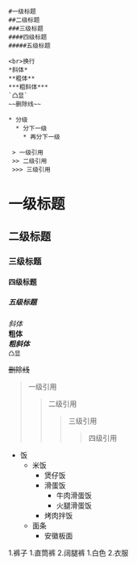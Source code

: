 	#一级标题
	##二级标题
	###三级标题
	####四级标题
	#####五级标题

	<br>换行
	*斜体*
	**粗体**
	***粗斜体***
	`凸显`
	~~删除线~~

	* 分级
	  * 分下一级
	    * 再分下一级

	 > 一级引用
	 >> 二级引用
	 >>> 三级引用


# 一级标题<br>
## 二级标题<br>
### 三级标题<br>
#### 四级标题<br>
##### 五级标题<br>

*斜体*<br>
**粗体**<br>
***粗斜体***<br>
`凸显`<br>

~~删除线~~

> 一级引用<br>
>> 二级引用<br>
>>> 三级引用<br>
>>>> 四级引用<br>

* 饭
  * 米饭
    * 煲仔饭
    * 滑蛋饭
      * 牛肉滑蛋饭
      * 火腿滑蛋饭 
    * 烤肉拌饭
  * 面条
    * 安徽板面
  
1.裤子
  1.直筒裤
  2.阔腿裤
    1.白色
2.衣服
